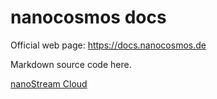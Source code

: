 # nanocosmos docs

Official web page: https://docs.nanocosmos.de

Markdown source code here.

[nanoStream Cloud](docs/cloud)
